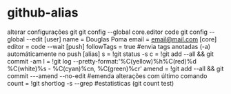 # github-alias
alterar configurações git
git config --global core.editor code
git config --global --edit
[user]
  name = Douglas Poma
  email = email@mail.com
[core]
  editor = code --wait
[push]
  followTags = true #envia tags anotadas (-a) automáticamente no push
[alias]
  s = !git status -s
  c = !git add --all && git commit -am
  l = !git log --pretty-format:'%C(yellow)%h%C(red)%d %C(white)%s - %C(cyan)%cn, %C(green)%cr'
  amend = !git add --all && git commit ---amend --no-edit #emenda alterações com último comando
  count = !git shortlog -s --grep #estatisticas (git count test)
